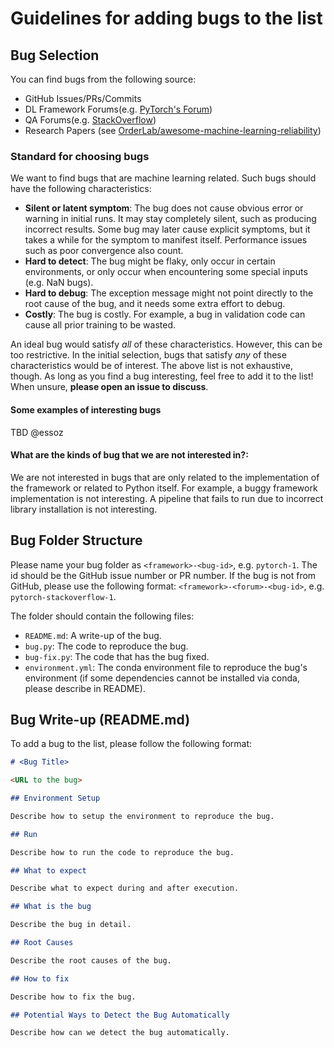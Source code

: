 # Guidelines for adding bugs to the list

## Bug Selection

You can find bugs from the following source:

- GitHub Issues/PRs/Commits
- DL Framework Forums(e.g. [PyTorch's Forum](https://discuss.pytorch.org/))
- QA Forums(e.g. [StackOverflow](https://stackoverflow.com/))
- Research Papers (see [OrderLab/awesome-machine-learning-reliability](https://github.com/OrderLab/awesome-machine-learning-reliability))

### Standard for choosing bugs

We want to find bugs that are machine learning related. Such bugs should have the following characteristics:

- **Silent or latent symptom**: The bug does not cause obvious error or warning in initial runs. It may stay completely silent, such as producing incorrect results. Some bug may later cause explicit symptoms, but it takes a while for the symptom to manifest itself. Performance issues such as poor convergence also count.
- **Hard to detect**: The bug might be flaky, only occur in certain environments, or only occur when encountering some special inputs (e.g. NaN bugs).
- **Hard to debug**: The exception message might not point directly to the root cause of the bug, and it needs some extra effort to debug.
- **Costly**: The bug is costly. For example, a bug in validation code can cause all prior training to be wasted.

An ideal bug would satisfy *all* of these characteristics. However, this can be
too restrictive. In the initial selection, bugs that satisfy *any* of these
characteristics would be of interest. The above list is not exhaustive, though.
As long as you find a bug interesting, feel free to add it to the list! When
unsure, **please open an issue to discuss**.

#### Some examples of interesting bugs 

TBD @essoz

#### What are the kinds of bug that we are not interested in?:

We are not interested in bugs that are only related to the implementation of the framework or related to Python itself. For example, a buggy framework implementation is not interesting. A pipeline that fails to run due to incorrect library installation is not interesting.

## Bug Folder Structure

Please name your bug folder as `<framework>-<bug-id>`, e.g. `pytorch-1`. The id should be the GitHub issue number or PR number. If the bug is not from GitHub, please use the following format: `<framework>-<forum>-<bug-id>`, e.g. `pytorch-stackoverflow-1`.

The folder should contain the following files:

- `README.md`: A write-up of the bug.
- `bug.py`: The code to reproduce the bug.
- `bug-fix.py`: The code that has the bug fixed.
- `environment.yml`: The conda environment file to reproduce the bug's environment (if some dependencies cannot be installed via conda, please describe in README).

## Bug Write-up (README.md)

To add a bug to the list, please follow the following format:
```markdown
# <Bug Title>

<URL to the bug>

## Environment Setup

Describe how to setup the environment to reproduce the bug.

## Run

Describe how to run the code to reproduce the bug.

## What to expect

Describe what to expect during and after execution.

## What is the bug

Describe the bug in detail.

## Root Causes

Describe the root causes of the bug.

## How to fix

Describe how to fix the bug.

## Potential Ways to Detect the Bug Automatically

Describe how can we detect the bug automatically.

```
